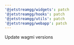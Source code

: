 ```yaml
---
'@jetstreamgg/widgets': patch
'@jetstreamgg/hooks': patch
'@jetstreamgg/utils': patch
'@jetstreamgg/webapp': patch
---
```


Update wagmi versions
